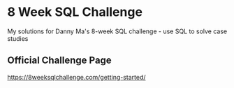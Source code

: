 # 8 Week SQL Challenge
My solutions for Danny Ma's 8-week SQL challenge - use SQL to solve case studies

## Official Challenge Page
https://8weeksqlchallenge.com/getting-started/
